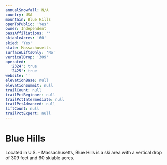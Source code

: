 ```yaml
---
annualSnowfall: N/A
country: USA
mountain: Blue Hills
openToPublic: 'Yes'
owner: Independent
passAffiliations: ''
skiableAcres: '60'
skied: 'Yes'
state: Massachusetts
surfaceLiftsOnly: 'No'
verticalDrop: '309'
operated:
  '2324': true
  '2425': true
website: ''
elevationBase: null
elevationSummit: null
trailCount: null
trailPctBeginner: null
trailPctIntermediate: null
trailPctAdvanced: null
liftCount: null
trailPctExpert: null
---
```



# Blue Hills

Located in U.S. - Massachusetts, Blue Hills is a ski area with a vertical drop of 309 feet and 60 skiable acres.
